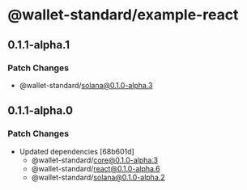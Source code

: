 # @wallet-standard/example-react

## 0.1.1-alpha.1

### Patch Changes

-   @wallet-standard/solana@0.1.0-alpha.3

## 0.1.1-alpha.0

### Patch Changes

-   Updated dependencies [68b601d]
    -   @wallet-standard/core@0.1.0-alpha.3
    -   @wallet-standard/react@0.1.0-alpha.6
    -   @wallet-standard/solana@0.1.0-alpha.2
